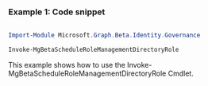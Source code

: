 ### Example 1: Code snippet

```powershell

Import-Module Microsoft.Graph.Beta.Identity.Governance

Invoke-MgBetaScheduleRoleManagementDirectoryRole

```
This example shows how to use the Invoke-MgBetaScheduleRoleManagementDirectoryRole Cmdlet.

